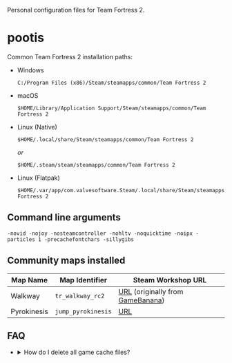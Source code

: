 Personal configuration files for Team Fortress 2.

# pootis

Common Team Fortress 2 installation paths:

* Windows
  ```
  C:/Program Files (x86)/Steam/steamapps/common/Team Fortress 2
  ```

* macOS
  ```
  $HOME/Library/Application Support/Steam/steamapps/common/Team Fortress 2
  ```

* Linux (Native)
  ```
  $HOME/.local/share/Steam/steamapps/common/Team Fortress 2
  ```
  
  _or_
  
  ```
  $HOME/.steam/steam/steamapps/common/Team Fortress 2
  ```

* Linux (Flatpak)
  ```
  $HOME/.var/app/com.valvesoftware.Steam/.local/share/Steam/steamapps/common/Team Fortress 2
  ```

## Command line arguments

```
-novid -nojoy -nosteamcontroller -nohltv -noquicktime -noipx -particles 1 -precachefontchars -sillygibs 
```

## Community maps installed

| Map Name    | Map Identifier     | Steam Workshop URL                                           |
| ----------- | ------------------ | ------------------------------------------------------------ |
| Walkway     | `tr_walkway_rc2`   | [URL](https://steamcommunity.com/sharedfiles/filedetails/?id=606778917) (originally from [GameBanana](https://gamebanana.com/mods/74812)) |
| Pyrokinesis | `jump_pyrokinesis` | [URL](https://steamcommunity.com/sharedfiles/filedetails/?id=1621067105) |

## FAQ

* <details>
  <summary>How do I delete all game cache files?</summary>
  <p>

  On \*nix systems:

  ```bash
  find . -name "*.cache" -type f -delete
  ```

  </p>
  </details>
